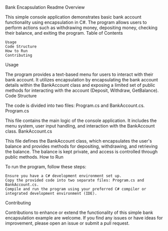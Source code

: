 Bank Encapsulation Readme
Overview

This simple console application demonstrates basic bank account functionality using encapsulation in C#. The program allows users to perform actions such as withdrawing money, depositing money, checking their balance, and exiting the program.
Table of Contents

    Usage
    Code Structure
    How to Run
    Contributing
    

Usage <a name="usage"></a>

The program provides a text-based menu for users to interact with their bank account. It utilizes encapsulation by encapsulating the bank account details within the BankAccount class and exposing a limited set of public methods for interacting with the account (Deposit, Withdraw, GetBalance).
Code Structure <a name="code-structure"></a>

The code is divided into two files: Program.cs and BankAccount.cs.
Program.cs

This file contains the main logic of the console application. It includes the menu system, user input handling, and interaction with the BankAccount class.
BankAccount.cs

This file defines the BankAccount class, which encapsulates the user's balance and provides methods for depositing, withdrawing, and retrieving the balance. The balance is kept private, and access is controlled through public methods.
How to Run <a name="how-to-run"></a>

To run the program, follow these steps:

    Ensure you have a C# development environment set up.
    Copy the provided code into two separate files: Program.cs and BankAccount.cs.
    Compile and run the program using your preferred C# compiler or integrated development environment (IDE).

Contributing <a name="contributing"></a>

Contributions to enhance or extend the functionality of this simple bank encapsulation example are welcome. If you find any issues or have ideas for improvement, please open an issue or submit a pull request.
